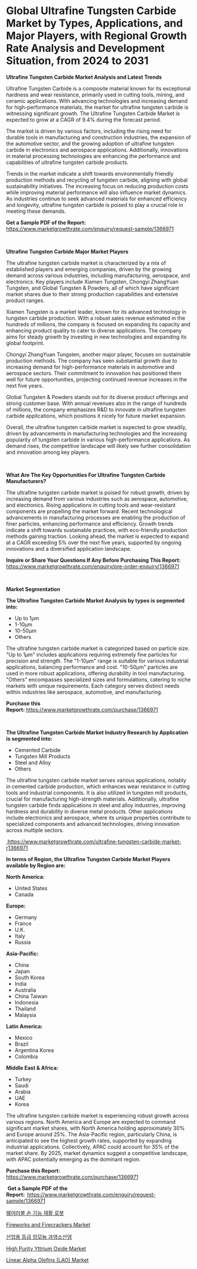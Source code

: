 <p><h1>Global Ultrafine Tungsten Carbide Market by Types, Applications, and Major Players, with Regional Growth Rate Analysis and Development Situation, from 2024 to 2031</h1></p><p><strong>Ultrafine Tungsten Carbide Market Analysis and Latest Trends</strong></p>
<p><p>Ultrafine Tungsten Carbide is a composite material known for its exceptional hardness and wear resistance, primarily used in cutting tools, mining, and ceramic applications. With advancing technologies and increasing demand for high-performance materials, the market for ultrafine tungsten carbide is witnessing significant growth. The Ultrafine Tungsten Carbide Market is expected to grow at a CAGR of 9.4% during the forecast period.</p><p>The market is driven by various factors, including the rising need for durable tools in manufacturing and construction industries, the expansion of the automotive sector, and the growing adoption of ultrafine tungsten carbide in electronics and aerospace applications. Additionally, innovations in material processing technologies are enhancing the performance and capabilities of ultrafine tungsten carbide products.</p><p>Trends in the market indicate a shift towards environmentally friendly production methods and recycling of tungsten carbide, aligning with global sustainability initiatives. The increasing focus on reducing production costs while improving material performance will also influence market dynamics. As industries continue to seek advanced materials for enhanced efficiency and longevity, ultrafine tungsten carbide is poised to play a crucial role in meeting these demands.</p></p>
<p><strong>Get a Sample PDF of the Report:&nbsp;</strong> <a href="https://www.marketgrowthrate.com/enquiry/request-sample/1366971">https://www.marketgrowthrate.com/enquiry/request-sample/1366971</a></p>
<p>&nbsp;</p>
<p><strong>Ultrafine Tungsten Carbide Major Market Players</strong></p>
<p><p>The ultrafine tungsten carbide market is characterized by a mix of established players and emerging companies, driven by the growing demand across various industries, including manufacturing, aerospace, and electronics. Key players include Xiamen Tungsten, Chongyi ZhangYuan Tungsten, and Global Tungsten & Powders, all of which have significant market shares due to their strong production capabilities and extensive product ranges.</p><p>Xiamen Tungsten is a market leader, known for its advanced technology in tungsten carbide production. With a robust sales revenue estimated in the hundreds of millions, the company is focused on expanding its capacity and enhancing product quality to cater to diverse applications. The company aims for steady growth by investing in new technologies and expanding its global footprint.</p><p>Chongyi ZhangYuan Tungsten, another major player, focuses on sustainable production methods. The company has seen substantial growth due to increasing demand for high-performance materials in automotive and aerospace sectors. Their commitment to innovation has positioned them well for future opportunities, projecting continued revenue increases in the next five years.</p><p>Global Tungsten & Powders stands out for its diverse product offerings and strong customer base. With annual revenues also in the range of hundreds of millions, the company emphasizes R&D to innovate in ultrafine tungsten carbide applications, which positions it nicely for future market expansion.</p><p>Overall, the ultrafine tungsten carbide market is expected to grow steadily, driven by advancements in manufacturing technologies and the increasing popularity of tungsten carbide in various high-performance applications. As demand rises, the competitive landscape will likely see further consolidation and innovation among key players.</p></p>
<p>&nbsp;</p>
<p><strong>What Are The Key Opportunities For Ultrafine Tungsten Carbide Manufacturers?</strong></p>
<p><p>The ultrafine tungsten carbide market is poised for robust growth, driven by increasing demand from various industries such as aerospace, automotive, and electronics. Rising applications in cutting tools and wear-resistant components are propelling the market forward. Recent technological advancements in manufacturing processes are enabling the production of finer particles, enhancing performance and efficiency. Growth trends indicate a shift towards sustainable practices, with eco-friendly production methods gaining traction. Looking ahead, the market is expected to expand at a CAGR exceeding 5% over the next five years, supported by ongoing innovations and a diversified application landscape.</p></p>
<p><strong>Inquire or Share Your Questions If Any Before Purchasing This Report:</strong> <a href="https://www.marketgrowthrate.com/enquiry/pre-order-enquiry/1366971">https://www.marketgrowthrate.com/enquiry/pre-order-enquiry/1366971</a></p>
<p>&nbsp;</p>
<p><strong>Market Segmentation</strong></p>
<p><strong>The Ultrafine Tungsten Carbide Market Analysis by types is segmented into:</strong></p>
<p><ul><li>Up to 1μm</li><li>1-10μm</li><li>10-50μm</li><li>Others</li></ul></p>
<p><p>The ultrafine tungsten carbide market is categorized based on particle size. "Up to 1μm" includes applications requiring extremely fine particles for precision and strength. The "1-10μm" range is suitable for various industrial applications, balancing performance and cost. "10-50μm" particles are used in more robust applications, offering durability in tool manufacturing. "Others" encompasses specialized sizes and formulations, catering to niche markets with unique requirements. Each category serves distinct needs within industries like aerospace, automotive, and manufacturing.</p></p>
<p><strong>Purchase this Report:&nbsp;</strong><a href="https://www.marketgrowthrate.com/purchase/1366971">https://www.marketgrowthrate.com/purchase/1366971</a></p>
<p>&nbsp;</p>
<p><strong>The Ultrafine Tungsten Carbide Market Industry Research by Application is segmented into:</strong></p>
<p><ul><li>Cemented Carbide</li><li>Tungsten Mill Products</li><li>Steel and Alloy</li><li>Others</li></ul></p>
<p><p>The ultrafine tungsten carbide market serves various applications, notably in cemented carbide production, which enhances wear resistance in cutting tools and industrial components. It is also utilized in tungsten mill products, crucial for manufacturing high-strength materials. Additionally, ultrafine tungsten carbide finds applications in steel and alloy industries, improving hardness and durability in diverse metal products. Other applications include electronics and aerospace, where its unique properties contribute to specialized components and advanced technologies, driving innovation across multiple sectors.</p></p>
<p><a href="https://www.marketgrowthrate.com/ultrafine-tungsten-carbide-market-r1366971">&nbsp;https://www.marketgrowthrate.com/ultrafine-tungsten-carbide-market-r1366971</a></p>
<p><strong>In terms of Region, the Ultrafine Tungsten Carbide Market Players available by Region are:</strong></p>
<p>
    <p> <strong> North America: </strong>
        <ul>
            <li>United States</li>
            <li>Canada</li>
        </ul>
        </p> 
    <p> <strong> Europe: </strong>
        <ul>
            <li>Germany</li>
            <li>France</li>
            <li>U.K.</li>
            <li>Italy</li>
            <li>Russia</li>
        </ul>
        </p> 
    <p> <strong> Asia-Pacific: </strong>
        <ul>
            <li>China</li>
            <li>Japan</li>
            <li>South Korea</li>
            <li>India</li>
            <li>Australia</li>
            <li>China Taiwan</li>
            <li>Indonesia</li>
            <li>Thailand</li>
            <li>Malaysia</li>
        </ul>
        </p> 
    <p> <strong> Latin America: </strong>
        <ul>
            <li>Mexico</li>
            <li>Brazil</li>
            <li>Argentina Korea</li>
            <li>Colombia</li>
        </ul>
        </p> 
    <p> <strong> Middle East & Africa: </strong>
        <ul>
            <li>Turkey</li>
            <li>Saudi</li>
            <li>Arabia</li>
            <li>UAE</li>
            <li>Korea</li>
        </ul>
    </p>
    </p>
<p><p>The ultrafine tungsten carbide market is experiencing robust growth across various regions. North America and Europe are expected to command significant market shares, with North America holding approximately 30% and Europe around 25%. The Asia-Pacific region, particularly China, is anticipated to see the highest growth rates, supported by expanding industrial applications. Collectively, APAC could account for 35% of the market share. By 2025, market dynamics suggest a competitive landscape, with APAC potentially emerging as the dominant region.</p></p>
<p><strong>Purchase this Report: </strong><a href="https://www.marketgrowthrate.com/purchase/1366971">https://www.marketgrowthrate.com/purchase/1366971</a></p>
<p>&nbsp;<strong>Get a Sample PDF of the Report:&nbsp;&nbsp;</strong><a href="https://www.marketgrowthrate.com/enquiry/request-sample/1366971">https://www.marketgrowthrate.com/enquiry/request-sample/1366971</a></p>
<p><strong></strong></p>
<p><p><a href="https://medium.com/@greggibson7876/%EC%9B%A8%EC%96%B4%EB%9F%AC%EB%B8%94-%EC%86%90-%EA%B8%B0%EB%8A%A5-%EC%9E%AC%ED%99%9C-%EB%A1%9C%EB%B4%87-%EC%8B%9C%EC%9E%A5-%EA%B7%9C%EB%AA%A8-%EB%B0%8F-%EC%A0%90%EC%9C%A0%EC%9C%A8-%EB%B6%84%EC%84%9D-%EC%84%B1%EC%9E%A5-%EC%B6%94%EC%84%B8-%EB%B0%8F-%EC%98%88%EC%B8%A1-2024-2031-4f5101ec5a54?postPublishedType=repub">웨어러블 손 기능 재활 로봇</a></p><p><a href="https://github.com/olyy49keyt/Market-Research-Report-List-1/blob/main/fireworks-and-firecrackers-market.md">Fireworks and Firecrackers Market</a></p><p><a href="https://medium.com/@greggibson7876/%EC%82%B0%EC%97%85%EC%9A%A9-%EC%95%94%EB%AA%A8%EB%8A%84-%ED%8D%BC%ED%81%B4%EB%A1%9C%EB%A0%88%EC%9D%B4%ED%8A%B8-%EC%8B%9C%EC%9E%A5-2024%EB%85%84%EB%B6%80%ED%84%B0-2031%EB%85%84%EA%B9%8C%EC%A7%80%EC%9D%98-%EC%82%B0%EC%97%85-%EB%8F%99%ED%96%A5-%EB%B0%8F-%EC%98%88%EC%B8%A1-cc1e3b2f3978?postPublishedType=repub">산업용 등급 암모늄 과염소산염</a></p><p><a href="https://github.com/tamvrosiya/Market-Research-Report-List-6/blob/main/high-purity-yttrium-oxide-market.md">High Purity Yttrium Oxide Market</a></p><p><a href="https://issuu.com/reportprime-2/docs/linear-alpha-olefins-lao-market-siz_11c45b2be6ce43">Linear Alpha Olefins (LAO) Market</a></p></p>